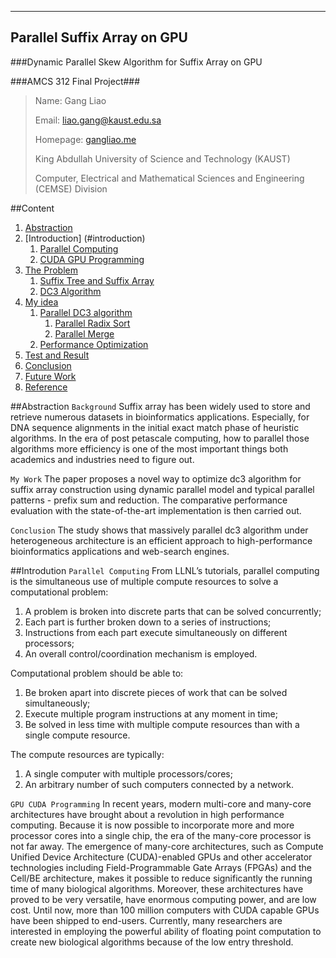 ----------------------------
Parallel Suffix Array on GPU
----------------------------

###Dynamic Parallel Skew Algorithm for Suffix Array on GPU

###AMCS 312 Final Project###

>Name: Gang Liao
>
>Email: liao.gang@kaust.edu.sa
>
>Homepage: [gangliao.me](http://gangliao.me)
>
>King Abdullah University of Science and Technology (KAUST)
>
>Computer, Electrical and Mathematical Sciences and Engineering (CEMSE) Division

##Content

1. [Abstraction](#abstraction)
1. [Introduction] (#introduction)
    1. [Parallel Computing](#parallel)
    1. [CUDA GPU Programming](#GPU)
1. [The Problem](#problem)
    1. [Suffix Tree and Suffix Array](#suffix)
    1. [DC3 Algorithm](#dc3)
1. [My idea](#idea)
    1. [Parallel DC3 algorithm](#parallel_dc3)
        1. [Parallel Radix Sort](#radix)
        1. [Parallel Merge](#merge)
    1. [Performance Optimization](#performance)
1. [Test and Result](#test)
1. [Conclusion](#conclusion) 
1. [Future Work](#future)
1. [Reference](#reference)


##<a id =”Abstraction”>Abstraction</a>
`Background` 
Suffix array has been widely used to store and retrieve numerous datasets in
bioinformatics applications. Especially, for DNA sequence alignments in the initial 
exact match phase of heuristic algorithms. In the era of post petascale computing, how
to parallel those algorithms more efficiency is one of the most important things both academics and 
industries need to figure out. 

`My Work`
The paper proposes a novel way to optimize dc3 algorithm for suffix array construction  using dynamic parallel model
and typical parallel patterns - prefix sum and reduction. The comparative performance 
evaluation with the state-of-the-art implementation is then carried out.

`Conclusion`
The study shows that massively parallel dc3 algorithm under heterogeneous architecture
is an efficient approach to high-performance bioinformatics applications and web-search engines.

##<a id =”introduction”>Introdution</a>
`Parallel Computing`
From LLNL’s tutorials, parallel computing is the simultaneous use of multiple compute resources
to solve a computational problem:

1. A problem is broken into discrete parts that can be solved concurrently;
1. Each part is further broken down to a series of instructions;
1. Instructions from each part execute simultaneously on different processors;
1. An overall control/coordination mechanism is employed.

Computational problem should be able to:

1. Be broken apart into discrete pieces of work that can be solved simultaneously;
2. Execute multiple program instructions at any moment in time;
3. Be solved in less time with multiple compute resources than with a single compute resource.

The compute resources are typically:

1. A single computer with multiple processors/cores;
2. An arbitrary number of such computers connected by a network.

`GPU CUDA Programming`
In recent years, modern multi-core and many-core architectures have brought about a 
revolution in high performance computing. Because it is now possible to incorporate 
more and more processor cores into a single chip, the era of the many-core processor 
is not far away. The emergence of many-core architectures, such as Compute Unified 
Device Architecture (CUDA)-enabled GPUs and other accelerator technologies 
including Field-Programmable Gate Arrays (FPGAs) and the Cell/BE architecture, 
makes it possible to reduce significantly the running time of many biological 
algorithms. Moreover, these architectures have proved to be very versatile, have 
enormous computing power, and are low cost. Until now, more than 100 million 
computers with CUDA capable GPUs have been shipped to end-users. Currently, 
many researchers are interested in employing the powerful ability of floating point 
computation to create new biological algorithms because of the low entry threshold.

